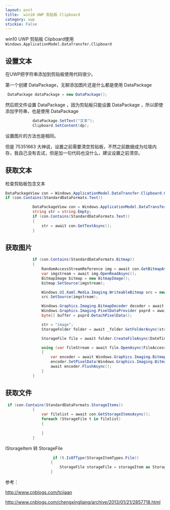 ```yaml
---
layout: post
title:  win10 UWP 剪贴板 Clipboard 
category: uwp 
stickie: False
---
```


win10 UWP 剪贴板 Clipboard使用`Windows.ApplicationModel.DataTransfer.Clipboard`
<!--more-->

<div id="toc"></div>


## 设置文本

在UWP把字符串添加到剪贴板使用代码很少。

第一个创建 DataPackage，无聊添加图片还是什么都是使用 DataPackage
```csharp
 DataPackage dataPackage = new DataPackage();
```

然后把文件设置 DataPackage ，因为剪贴板只能设置 DataPackage ，所以即使添加字符串，也是使用 DataPackage

```csharp
            dataPackage.SetText("文本");
            Clipboard.SetContent(dp);
```

设置图片的方法也是相同。

但是 75351663 大神说，设置之前需要清空剪贴板，不然之前数据成为垃圾内存，我自己没有去试，但是加一句代码也没什么，建议设置之前清空。

## 获取文本

检查剪贴板包含文本

```csharp
DataPackageView con = Windows.ApplicationModel.DataTransfer.Clipboard.GetContent();
if (con.Contains(StandardDataFormats.Text))
```

```csharp
            DataPackageView con = Windows.ApplicationModel.DataTransfer.Clipboard.GetContent();
            string str = string.Empty;
            if (con.Contains(StandardDataFormats.Text))
            {
                str = await con.GetTextAsync();
            }
```

## 获取图片

```csharp
            if (con.Contains(StandardDataFormats.Bitmap))
            {
                RandomAccessStreamReference img = await con.GetBitmapAsync();
                var imgstream = await img.OpenReadAsync();
                BitmapImage bitmap = new BitmapImage();
                bitmap.SetSource(imgstream);

                Windows.UI.Xaml.Media.Imaging.WriteableBitmap src = new Windows.UI.Xaml.Media.Imaging.WriteableBitmap(bitmap.PixelWidth, bitmap.PixelHeight);
                src.SetSource(imgstream);

                Windows.Graphics.Imaging.BitmapDecoder decoder = await Windows.Graphics.Imaging.BitmapDecoder.CreateAsync(imgstream);
                Windows.Graphics.Imaging.PixelDataProvider pxprd = await decoder.GetPixelDataAsync(Windows.Graphics.Imaging.BitmapPixelFormat.Bgra8, Windows.Graphics.Imaging.BitmapAlphaMode.Straight, new Windows.Graphics.Imaging.BitmapTransform(), Windows.Graphics.Imaging.ExifOrientationMode.RespectExifOrientation, Windows.Graphics.Imaging.ColorManagementMode.DoNotColorManage);
                byte[] buffer = pxprd.DetachPixelData();

                str = "image";
                StorageFolder folder = await _folder.GetFolderAsync(str);

                StorageFile file = await folder.CreateFileAsync(DateTime.Now.Year.ToString() + DateTime.Now.Month.ToString() + DateTime.Now.Day.ToString() + DateTime.Now.Hour.ToString() + DateTime.Now.Minute.ToString() + ".png", CreationCollisionOption.GenerateUniqueName);

                using (var fileStream = await file.OpenAsync(FileAccessMode.ReadWrite))
                {
                    var encoder = await Windows.Graphics.Imaging.BitmapEncoder.CreateAsync(Windows.Graphics.Imaging.BitmapEncoder.PngEncoderId, fileStream);
                    encoder.SetPixelData(Windows.Graphics.Imaging.BitmapPixelFormat.Bgra8, Windows.Graphics.Imaging.BitmapAlphaMode.Straight, decoder.PixelWidth, decoder.PixelHeight, decoder.DpiX, decoder.DpiY, buffer);
                    await encoder.FlushAsync();
                }
            }
```

## 获取文件

```csharp
 if (con.Contains(StandardDataFormats.StorageItems))
            {
                var filelist = await con.GetStorageItemsAsync();
                foreach (StorageFile t in filelist)
                {
                    
                }
            }
```

IStorageItem 转 StorageFile

```csharp
                     if (t.IsOfType(StorageItemTypes.File))
                    {
                        StorageFile storageFile = storageItem as StorageFile;  
                    }
```

参考：

http://www.cnblogs.com/tcjiaan

http://www.cnblogs.com/chengxingliang/archive/2013/01/21/2857718.html



